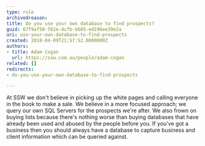 ```yaml
---
type: rule
archivedreason: 
title: Do you use your own database to find prospects?
guid: 67f9af50-f62e-4cfb-b685-ed196ee39e2a
uri: use-your-own-database-to-find-prospects
created: 2018-04-09T21:57:52.0000000Z
authors:
- title: Adam Cogan
  url: https://ssw.com.au/people/adam-cogan
related: []
redirects:
- do-you-use-your-own-database-to-find-prospects

---
```



At SSW we don't believe in picking up the white pages and calling everyone in the book to make a sale. We believe in a more focused approach; we query our own SQL Servers for the prospects we're after. We also frown on buying lists because there's nothing worse than buying databases that have already been used and abused by the people before you. If you've got a business then you should always have a database to capture business and client information which can be queried against.​<br>
<br><excerpt class='endintro'></excerpt><br>



